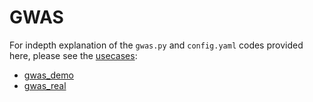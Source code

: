 # GWAS

For indepth explanation of the ``gwas.py`` and ``config.yaml`` codes provided here, please see the [usecases](./../../usecases/README.md):

* [gwas_demo](./../../usecases/gwas_demo.md)
* [gwas_real](./../../usecases/gwas_real.md)
